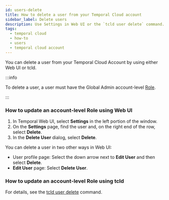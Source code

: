 ```yaml
---
id: users-delete
title: How to delete a user from your Temporal Cloud account
sidebar_label: Delete users
description: Use Settings in Web UI or the `tcld user delete` command.
tags:
  - temporal cloud
  - how-to
  - users
  - temporal cloud account
---
```


You can delete a user from your Temporal Cloud Account by using either Web UI or tcld.

:::info

To delete a user, a user must have the Global Admin account-level [Role](/cloud/users-account-level-roles).

:::

<!-- How to delete a user from your Temporal Cloud account using Web UI -->

### How to update an account-level Role using Web UI

1. In Temporal Web UI, select **Settings** in the left portion of the window.
1. On the **Settings** page, find the user and, on the right end of the row, select **Delete**.
1. In the **Delete User** dialog, select **Delete**.

You can delete a user in two other ways in Web UI:

- User profile page: Select the down arrow next to **Edit User** and then select **Delete**.
- **Edit User** page: Select **Delete User**.

<!-- How to delete a user from your Temporal Cloud account using tcld -->

### How to update an account-level Role using tcld

For details, see the [tcld user delete](/cloud/tcld/user/delete) command.
